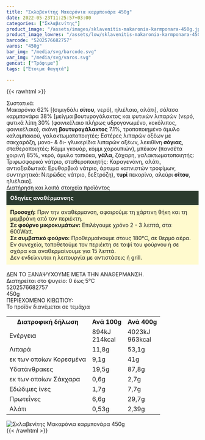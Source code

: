 ```yaml
---
title: "Σκλαβενίτης Μακαρόνια καρμπονάρα 450g"
date: 2022-05-23T11:25:57+03:00
categories: ["Σκλαβενίτης"]
product_image: "/assets/images/sklavenitis-makaronia-karmponara-450g.jpg"
product_image_lowres: "/assets/low/sklavenitis-makaronia-karmponara-450g.jpg"
barcode: "5202576682757"
varos: "450g"
bar_img: "/media/svg/barcode.svg"
var_img: "/media/svg/varos.svg"
gencat: ["Τρόφιμα"]
tags: ["Έτοιμα Φαγητά"]

---
```

{{< rawhtml >}}

<div class="sload541"><div class="product"><div id="sistatika">Συστατικά:</div><div class="alltext">Μακαρόνια 62% [(σιμιγδάλι <b>σίτου</b>, νερό), ηλιέλαιο, αλάτι], σάλτσα καρμπονάρα 38% [μείγμα βουτυρογάλακτος και φυτικών λιπαρών (νερό, φυτικά λίπη 30% (φοινικέλαιο πλήρως υδρογονωµένο, κοκόλιπος, φοινικέλαιο), σκόνη <b>βουτυρογάλακτος</b> 7.1%, τροποποιηµένο άµυλο καλαμποκιού, γαλακτωµατοποιητές: Εστέρες λιπαρών οξέων µε σακχαρόζη, µονο- &amp; δι- γλυκερίδια λιπαρών οξέων, λεκιθίνη <b>σόγιας</b>, σταθεροποιητές: Κόµµι γκουάρ, κόµµι χαρουπιών), μπέικον (πανσέτα χοιρινή 85%, νερό, άμυλο ταπιόκα, <b>γάλα</b>, ζάχαρη, γαλακτωματοποιητής: Τριφωσφορικό νάτριο, σταθεροποιητής: Καραγενάνη, αλάτι, αντιοξειδωτικό: Ερυθορβικό νάτριο, άρτυμα καπνιστών τροφίμων, συντηρητικό: Νιτρώδες νάτριο, δεξτρόζη), <b>τυρί</b> πεκορίνο, αλεύρι <b>σίτου</b>, ηλιέλαιο].</div><div id="loipa">Διατήρηση και λοιπά στοιχεία προϊόντος</div><div class="alltext"><div style="background:#2b3a2d;padding:10px;color:#fff"><b>Οδηγίες αναθέρμανσης</b></div><div style="background:#ffface;padding:10px;"><b>Προσοχή:</b> Πριν την αναθέρμανση, αφαιρούμε τη χάρτινη θήκη και τη μεμβράνη από τον περιέκτη.<br><b>Σε φούρνο μικροκυμάτων:</b> Επιλέγουμε χρόνο 2 - 3 λεπτά, στα 600Watt.<br><b>Σε συμβατικό φούρνο:</b> Προθερμαίνουμε στους 180°C, σε θερμό αέρα. Εν συνεχεία, τοποθετούμε τον περιέκτη σε ταψί του φούρνου ή σε σχάρα και αναθερμαίνουμε για 15 λεπτά.<br>Δεν ενδείκνυται η λειτουργία με αντιστάσεις ή grill.</div><br>ΔΕΝ ΤΟ ΞΑΝΑΨΥΧΟΥΜΕ ΜΕΤΑ ΤΗΝ ΑΝΑΘΕΡΜΑΝΣΗ.<br>Διατηρείται στο ψυγείο: 0 έως 5°C<br></div><div id="barcode"><div id="barimage1"></div><span id="bartext">5202576682757</span></div><div id="varos"><div id="varosimage1"></div><span id="varostext">450g</span></div><div id="kivotio">ΠΕΡΙΕΧΟΜΕΝΟ ΚΙΒΩΤΙΟΥ:<br>Το προϊόν διανέμεται σε τεμάχια</div><div class="tabout"><table id="diatable"><tbody><tr><th>Διατροφική δήλωση</th><th>Ανά 100g</th><th>Ανά 400g</th></tr><tr><td class="texr2">Ενέργεια</td><td class="texr">894kJ<br>214kcal</td><td class="texr">4023kJ<br>963kcal</td></tr><tr><td class="texr2">Λιπαρά</td><td class="texr">11,8g</td><td class="texr">53,1g</td></tr><tr><td class="gray">εκ των οποίων Κορεσµένα</td><td class="gray2">9,1g</td><td class="gray2">41g</td></tr><tr><td class="texr2">Yδατάνθρακες</td><td class="texr">19,5g</td><td class="texr">87,8g</td></tr><tr><td class="gray">εκ των οποίων Σάκχαρα</td><td class="gray2">0,6g</td><td class="gray2">2,7g</td></tr><tr><td class="texr2">Eδώδιμες ίνες</td><td class="texr">1,7g</td><td class="texr">7,7g</td></tr><tr><td class="texr2">Πρωτεΐνες</td><td class="texr">6,6g</td><td class="texr">29,7g</td></tr><tr><td class="texr2">Αλάτι</td><td class="texr">0,53g</td><td class="texr">2,39g</td></tr></tbody></table></div><p></p><div class="pimg"><img alt="Σκλαβενίτης Μακαρόνια καρμπονάρα 450g" title="Σκλαβενίτης Μακαρόνια καρμπονάρα 450g" src="/assets/images/sklavenitis-makaronia-karmponara-450g.jpg"></div></div></div>
{{< /rawhtml >}}


